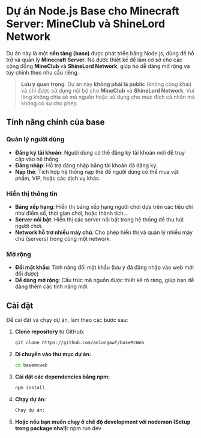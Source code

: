 # Dự án Node.js Base cho Minecraft Server: MineClub và ShineLord Network

Dự án này là một **nền tảng (base)** được phát triển bằng Node.js, dùng để hỗ trợ và quản lý **Minecraft Server**. Nó được thiết kế để làm cơ sở cho các cộng đồng **MineClub** và **ShineLord Network**, giúp họ dễ dàng mở rộng và tùy chỉnh theo nhu cầu riêng.

> **Lưu ý quan trọng**: Dự án này **không phải là public** (không công khai) và chỉ được sử dụng nội bộ cho **MineClub** và **ShineLord Network**. Vui lòng không chia sẻ mã nguồn hoặc sử dụng cho mục đích cá nhân mà không có sự cho phép.

## Tính năng chính của base

### Quản lý người dùng
- **Đăng ký tài khoản**: Người dùng có thể đăng ký tài khoản mới để truy cập vào hệ thống.
- **Đăng nhập**: Hỗ trợ đăng nhập bằng tài khoản đã đăng ký.
- **Nạp thẻ**: Tích hợp hệ thống nạp thẻ để người dùng có thể mua vật phẩm, VIP, hoặc các dịch vụ khác.

### Hiển thị thông tin
- **Bảng xếp hạng**: Hiển thị bảng xếp hạng người chơi dựa trên các tiêu chí như điểm số, thời gian chơi, hoặc thành tích...
- **Server nổi bật**: Hiển thị các server nổi bật trong hệ thống để thu hút người chơi.
- **Network hỗ trợ nhiều máy chủ**: Cho phép hiển thị và quản lý nhiều máy chủ (servers) trong cùng một network.

### Mở rộng
- **Đổi mật khẩu**: Tính năng đổi mật khẩu (lưu ý đã đăng nhập vào web mới đổi được)
- **Dễ dàng mở rộng**: Cấu trúc mã nguồn được thiết kế rõ ràng, giúp bạn dễ dàng thêm các tính năng mới.

## Cài đặt

Để cài đặt và chạy dự án, làm theo các bước sau:

1. **Clone repository** từ GitHub:

   ```bash
   git clone https://github.com/anlongawf/baseMcWeb
2. **Di chuyển vào thư mục dự án:**
    ```bash
   cd basemcweb
3. **Cài đặt các dependencies bằng npm:**
    ```bash
   npm install
4. **Chạy dự án:**
    ```bash
    Chạy dự án:
5.  **Hoặc nếu bạn muốn chạy ở chế độ development với nodemon (Setup trong package nha!):**
    npm run dev

